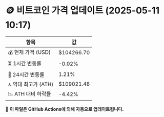 # 🪙 비트코인 가격 업데이트 (2025-05-11 10:17)

| 항목                | 값 |
|--------------------|----------------|
| 💰 현재 가격 (USD) | $104266.70 |
| ⏳ 1시간 변동률    | -0.02% |
| 📆 24시간 변동률   | 1.21% |
| 🔝 역대 최고가 (ATH) | $109021.48 |
| 📉 ATH 대비 하락률 | -4.42% |

🔄 **이 파일은 GitHub Actions에 의해 자동으로 업데이트됩니다.**
